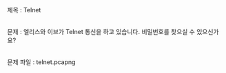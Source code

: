 제목 : Telnet <br>
<br>

문제 : 엘리스와 이브가 Telnet 통신을 하고 있습니다. 비밀번호를 찾으실 수 있으신가요?<br>
<br>

문제 파일 : telnet.pcapng